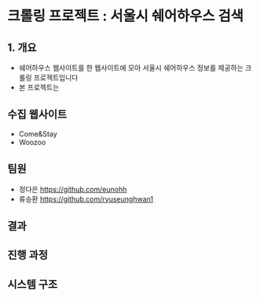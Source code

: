 크롤링 프로젝트 : 서울시 쉐어하우스 검색
====================================================

## 1. 개요

 * 쉐어하우스 웹사이트를 한 웹사이트에 모아 서울시 쉐어하우스 정보를 제공하는 크롤링 프로젝트입니다
 * 본 프로젝트는 

## 수집 웹사이트
 
 * Come&Stay
 * Woozoo

## 팀원

 * 정다은 https://github.com/eunohh
 * 류승환 https://github.com/ryuseunghwan1


## 결과



## 진행 과정

 


## 시스템 구조



